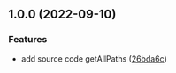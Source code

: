 ## 1.0.0 (2022-09-10)


### Features

* add source code getAllPaths ([26bda6c](https://github.com/flow-build/test-core/commit/26bda6c3f34dfd6a27f1667ee8a1da4144bcc1d7))
